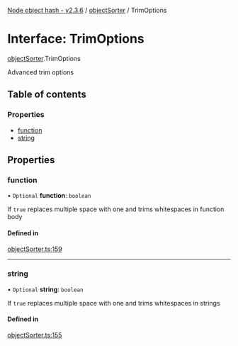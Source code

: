[Node object hash - v2.3.6](../README.md) / [objectSorter](../modules/objectsorter.md) / TrimOptions

# Interface: TrimOptions

[objectSorter](../modules/objectsorter.md).TrimOptions

Advanced trim options

## Table of contents

### Properties

- [function](objectsorter.trimoptions.md#function)
- [string](objectsorter.trimoptions.md#string)

## Properties

### function

• `Optional` **function**: `boolean`

If `true` replaces multiple space with one and trims whitespaces in function body

#### Defined in

[objectSorter.ts:159](https://github.com/SkeLLLa/node-object-hash/blob/f48c0c9/src/objectSorter.ts#L159)

---

### string

• `Optional` **string**: `boolean`

If `true` replaces multiple space with one and trims whitespaces in strings

#### Defined in

[objectSorter.ts:155](https://github.com/SkeLLLa/node-object-hash/blob/f48c0c9/src/objectSorter.ts#L155)
